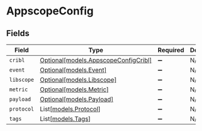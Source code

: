 # AppscopeConfig


## Fields

| Field                                                                    | Type                                                                     | Required                                                                 | Description                                                              |
| ------------------------------------------------------------------------ | ------------------------------------------------------------------------ | ------------------------------------------------------------------------ | ------------------------------------------------------------------------ |
| `cribl`                                                                  | [Optional[models.AppscopeConfigCribl]](../models/appscopeconfigcribl.md) | :heavy_minus_sign:                                                       | N/A                                                                      |
| `event`                                                                  | [Optional[models.Event]](../models/event.md)                             | :heavy_minus_sign:                                                       | N/A                                                                      |
| `libscope`                                                               | [Optional[models.Libscope]](../models/libscope.md)                       | :heavy_minus_sign:                                                       | N/A                                                                      |
| `metric`                                                                 | [Optional[models.Metric]](../models/metric.md)                           | :heavy_minus_sign:                                                       | N/A                                                                      |
| `payload`                                                                | [Optional[models.Payload]](../models/payload.md)                         | :heavy_minus_sign:                                                       | N/A                                                                      |
| `protocol`                                                               | List[[models.Protocol](../models/protocol.md)]                           | :heavy_minus_sign:                                                       | N/A                                                                      |
| `tags`                                                                   | List[[models.Tags](../models/tags.md)]                                   | :heavy_minus_sign:                                                       | N/A                                                                      |
